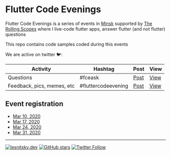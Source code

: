 # Flutter Code Evenings

Flutter Code Evenings is a series of events in [Minsk](https://www.google.com/maps/place/%D0%9C%D0%B8%D0%BD%D1%81%D0%BA/@53.8847608,27.4532855,11z/data=!3m1!4b1!4m5!3m4!1s0x46dbcfd35b1e6ad3:0xb61b853ddb570d9!8m2!3d53.9006011!4d27.558972) supported by [The Rolling Scopes](https://rollingscopes.com) where I live-code flutter apps, answer flutter (and not flutter) questions

This repo contains code samples coded during this events

We are active on twitter 🐦:

| Activity                   | Hashtag             | Post                                                                | View                                                                       |
| -------------------------- | ------------------- | ------------------------------------------------------------------- | -------------------------------------------------------------------------- |
| Questions                  | #fceask             | [Post](https://twitter.com/intent/tweet?text=%23fceask)             | [View](https://twitter.com/search?q=%23fceask&src=typed_query)             |
| Feedback, pics, memes, etc | #fluttercodeevening | [Post](https://twitter.com/intent/tweet?text=%23fluttercodeevening) | [View](https://twitter.com/search?q=%23fluttercodeevening&src=typed_query) |

## Event registration

- [Mar 10, 2020](https://community-z.com/events/flutter-2)
- [Mar 17, 2020](https://community-z.com/events/flutter-3)
- [Mar 24, 2020](https://community-z.com/events/flutter-4)
- [Mar 31, 2020](https://community-z.com/events/flutter-5)

---

[![lesnitsky.dev](https://lesnitsky.dev/icons/shield.svg?hash=42)](https://lesnitsky.dev?utm_source=flutter_localstroage)
[![GitHub stars](https://img.shields.io/github/stars/lesnitsky/flutter_code_evenings.svg?style=social)](https://github.com/lesnitsky/flutter_code_evenings)
[![Twitter Follow](https://img.shields.io/twitter/follow/lesnitsky_dev.svg?label=Follow%20me&style=social)](https://twitter.com/lesnitsky_dev)
